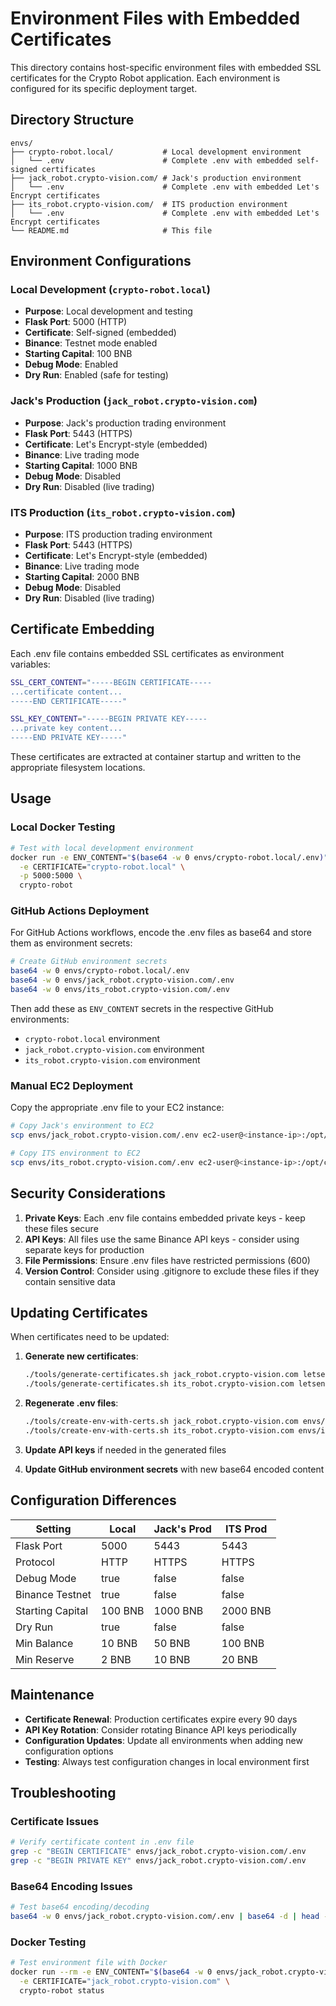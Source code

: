 # Environment Files with Embedded Certificates

This directory contains host-specific environment files with embedded SSL certificates for the Crypto Robot application. Each environment is configured for its specific deployment target.

## Directory Structure

```
envs/
├── crypto-robot.local/           # Local development environment
│   └── .env                      # Complete .env with embedded self-signed certificates
├── jack_robot.crypto-vision.com/ # Jack's production environment
│   └── .env                      # Complete .env with embedded Let's Encrypt certificates
├── its_robot.crypto-vision.com/  # ITS production environment
│   └── .env                      # Complete .env with embedded Let's Encrypt certificates
└── README.md                     # This file
```

## Environment Configurations

### Local Development (`crypto-robot.local`)
- **Purpose**: Local development and testing
- **Flask Port**: 5000 (HTTP)
- **Certificate**: Self-signed (embedded)
- **Binance**: Testnet mode enabled
- **Starting Capital**: 100 BNB
- **Debug Mode**: Enabled
- **Dry Run**: Enabled (safe for testing)

### Jack's Production (`jack_robot.crypto-vision.com`)
- **Purpose**: Jack's production trading environment
- **Flask Port**: 5443 (HTTPS)
- **Certificate**: Let's Encrypt-style (embedded)
- **Binance**: Live trading mode
- **Starting Capital**: 1000 BNB
- **Debug Mode**: Disabled
- **Dry Run**: Disabled (live trading)

### ITS Production (`its_robot.crypto-vision.com`)
- **Purpose**: ITS production trading environment
- **Flask Port**: 5443 (HTTPS)
- **Certificate**: Let's Encrypt-style (embedded)
- **Binance**: Live trading mode
- **Starting Capital**: 2000 BNB
- **Debug Mode**: Disabled
- **Dry Run**: Disabled (live trading)

## Certificate Embedding

Each .env file contains embedded SSL certificates as environment variables:

```bash
SSL_CERT_CONTENT="-----BEGIN CERTIFICATE-----
...certificate content...
-----END CERTIFICATE-----"

SSL_KEY_CONTENT="-----BEGIN PRIVATE KEY-----
...private key content...
-----END PRIVATE KEY-----"
```

These certificates are extracted at container startup and written to the appropriate filesystem locations.

## Usage

### Local Docker Testing
```bash
# Test with local development environment
docker run -e ENV_CONTENT="$(base64 -w 0 envs/crypto-robot.local/.env)" \
  -e CERTIFICATE="crypto-robot.local" \
  -p 5000:5000 \
  crypto-robot
```

### GitHub Actions Deployment

For GitHub Actions workflows, encode the .env files as base64 and store them as environment secrets:

```bash
# Create GitHub environment secrets
base64 -w 0 envs/crypto-robot.local/.env
base64 -w 0 envs/jack_robot.crypto-vision.com/.env
base64 -w 0 envs/its_robot.crypto-vision.com/.env
```

Then add these as `ENV_CONTENT` secrets in the respective GitHub environments:
- `crypto-robot.local` environment
- `jack_robot.crypto-vision.com` environment
- `its_robot.crypto-vision.com` environment

### Manual EC2 Deployment

Copy the appropriate .env file to your EC2 instance:

```bash
# Copy Jack's environment to EC2
scp envs/jack_robot.crypto-vision.com/.env ec2-user@<instance-ip>:/opt/crypto-robot/hosts/jack_robot.crypto-vision.com/app/.env

# Copy ITS environment to EC2
scp envs/its_robot.crypto-vision.com/.env ec2-user@<instance-ip>:/opt/crypto-robot/hosts/its_robot.crypto-vision.com/app/.env
```

## Security Considerations

1. **Private Keys**: Each .env file contains embedded private keys - keep these files secure
2. **API Keys**: All files use the same Binance API keys - consider using separate keys for production
3. **File Permissions**: Ensure .env files have restricted permissions (600)
4. **Version Control**: Consider using .gitignore to exclude these files if they contain sensitive data

## Updating Certificates

When certificates need to be updated:

1. **Generate new certificates**:
   ```bash
   ./tools/generate-certificates.sh jack_robot.crypto-vision.com letsencrypt
   ./tools/generate-certificates.sh its_robot.crypto-vision.com letsencrypt
   ```

2. **Regenerate .env files**:
   ```bash
   ./tools/create-env-with-certs.sh jack_robot.crypto-vision.com envs/jack_robot.crypto-vision.com/.env
   ./tools/create-env-with-certs.sh its_robot.crypto-vision.com envs/its_robot.crypto-vision.com/.env
   ```

3. **Update API keys** if needed in the generated files

4. **Update GitHub environment secrets** with new base64 encoded content

## Configuration Differences

| Setting | Local | Jack's Prod | ITS Prod |
|---------|-------|-------------|----------|
| Flask Port | 5000 | 5443 | 5443 |
| Protocol | HTTP | HTTPS | HTTPS |
| Debug Mode | true | false | false |
| Binance Testnet | true | false | false |
| Starting Capital | 100 BNB | 1000 BNB | 2000 BNB |
| Dry Run | true | false | false |
| Min Balance | 10 BNB | 50 BNB | 100 BNB |
| Min Reserve | 2 BNB | 10 BNB | 20 BNB |

## Maintenance

- **Certificate Renewal**: Production certificates expire every 90 days
- **API Key Rotation**: Consider rotating Binance API keys periodically
- **Configuration Updates**: Update all environments when adding new configuration options
- **Testing**: Always test configuration changes in local environment first

## Troubleshooting

### Certificate Issues
```bash
# Verify certificate content in .env file
grep -c "BEGIN CERTIFICATE" envs/jack_robot.crypto-vision.com/.env
grep -c "BEGIN PRIVATE KEY" envs/jack_robot.crypto-vision.com/.env
```

### Base64 Encoding Issues
```bash
# Test base64 encoding/decoding
base64 -w 0 envs/jack_robot.crypto-vision.com/.env | base64 -d | head -10
```

### Docker Testing
```bash
# Test environment file with Docker
docker run --rm -e ENV_CONTENT="$(base64 -w 0 envs/jack_robot.crypto-vision.com/.env)" \
  -e CERTIFICATE="jack_robot.crypto-vision.com" \
  crypto-robot status
```